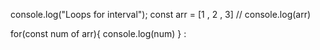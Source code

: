console.log("Loops for interval");
const arr = [1 , 2 , 3]
// console.log(arr)

for(const num of arr){
    console.log(num)
}
:
